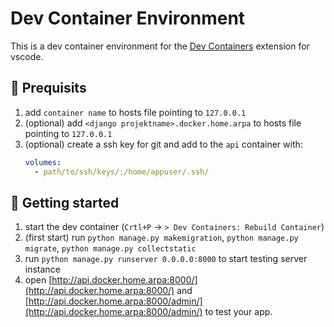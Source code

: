 # Dev Container Environment

This is a dev container environment for the [Dev Containers](https://marketplace.visualstudio.com/items?itemName=ms-vscode-remote.remote-containers) extension for vscode.

## 🧳 Prequisits

1. add `container name` to hosts file pointing to `127.0.0.1`
2. (optional) add `<django projektname>.docker.home.arpa` to hosts file pointing to `127.0.0.1`
3. (optional) create a ssh key for git and add to the `api` container with:
    ```yml
    volumes:
      - path/to/ssh/keys/:/home/appuser/.ssh/
    ```

## 🛫 Getting started

1. start the dev container (`Crtl+P` -> `> Dev Containers: Rebuild Container`)
2. (first start) run `python manage.py makemigration`, `python manage.py migrate`, `python manage.py collectstatic`
3. run `python manage.py runserver 0.0.0.0:8000` to start testing server instance
4. open [http://api.docker.home.arpa:8000/](http://api.docker.home.arpa:8000/) and [http://api.docker.home.arpa:8000/admin/](http://api.docker.home.arpa:8000/admin/) to test your app.